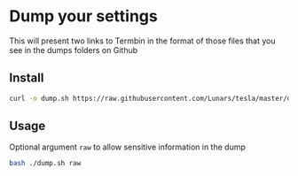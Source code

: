 # Dump your settings

This will present two links to Termbin in the format of those files that you see in the dumps folders on Github

## Install

```bash
curl -o dump.sh https://raw.githubusercontent.com/Lunars/tesla/master/dumps/dump.sh && bash dump.sh
```

## Usage

Optional argument `raw` to allow sensitive information in the dump

```bash
bash ./dump.sh raw
```

